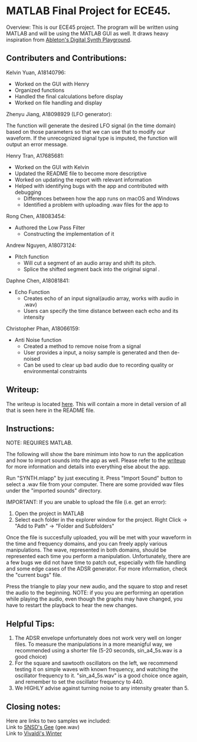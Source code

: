 # MATLAB Final Project for ECE45.
Overview:
This is our ECE45 project. The program will be written using MATLAB and will be using the MATLAB GUI as well. It draws heavy inspiration from [Ableton's Digital Synth Playground](https://learningsynths.ableton.com/en/playground).

## Contributers and Contributions:

Kelvin Yuan, A18140796:

* Worked on the GUI with Henry
* Organized functions
* Handled the final calculations before display
* Worked on file handling and display

Zhenyu Jiang, A18098929 (LFO generator):


The function will generate the desired LFO signal (in the time domain) based on those parameters so that we can use that to modify our waveform. If the unrecognized signal type is imputed, the function will output an error message. 


Henry Tran, A17685681:

* Worked on the GUI with Kelvin
* Updated the README file to become more descriptive
* Worked on updating the report with relevant information
* Helped with identifying bugs with the app and contributed with debugging
  - Differences between how the app runs on macOS and Windows
  - Identified a problem with uploading .wav files for the app to 


Rong Chen, A18083454:

* Authored the Low Pass Filter
  - Constructing the implementation of it

Andrew Nguyen, A18073124:

* Pitch function
  - Will cut a segment of an audio array and shift its pitch.<br>
  - Splice the shifted segment back into the original signal .<br>


Daphne Chen, A18081841:

* Echo Function
  - Creates echo of an input signal(audio array, works with audio in .wav)
  - Users can specify the time distance between each echo and its intensity


Christopher Phan, A18066159:

* Anti Noise function<br>
  - Created a method to remove noise from a signal
  - User provides a input, a noisy sample is generated and then de-noised
  - Can be used to clear up bad audio due to recording quality or environmental constraints


## Writeup:
The writeup is located [here](https://docs.google.com/document/d/e/2PACX-1vQbeLiGtcSWIh8PIwu1w4pUH_zetZpARPXDrXkuVdp3Hq1xmoa-urR9AU4SDfVg0yl4pvSMpcZ1zmhr/pub). This will contain a more in detail version of all that is seen here in the README file.

## Instructions:
NOTE: REQUIRES MATLAB.

The following will show the bare minimum into how to run the application and how to import sounds into the app as well. Please refer to the [writeup](https://docs.google.com/document/d/e/2PACX-1vQbeLiGtcSWIh8PIwu1w4pUH_zetZpARPXDrXkuVdp3Hq1xmoa-urR9AU4SDfVg0yl4pvSMpcZ1zmhr/pub) for more information and details into everything else about the app.

Run "SYNTH.mlapp" by just executing it.
Press "Import Sound" button to select a .wav file from your computer. There are some provided wav files under the "imported sounds" directory.

IMPORTANT: If you are unable to upload the file (i.e. get an error):
1) Open the project in MATLAB
2) Select each folder in the explorer window for the project. Right Click -> "Add to Path" -> "Folder and Subfolders"

Once the file is succesfully uploaded, you will be met with your waveform in the time and frequency domains, and you can freely apply various manipulations.
The wave, represented in both domains, should be represented each time you perform a manipulation. Unfortunately, there are a few bugs we did not have time to patch out, especially with file handling and some edge cases of the ADSR generator. For more information, check the "current bugs" file.

Press the triangle to play your new audio, and the square to stop and reset the audio to the beginning. NOTE: if you you are performing an operation while playing the audio, even though the graphs may have changed, you have to restart the playback to hear the new changes.

## Helpful Tips:

1) The ADSR envelope unfortunately does not work very well on longer files. To measure the manipulations in a more meanigful way, we recommended using a shorter file (5-20 seconds, sin_a4_5s.wav is a good choice)
2) For the square and sawtooth oscillators on the left, we recommend testing it on simple waves with known frequency, and watching the oscillator frequency to it. "sin_a4_5s.wav" is a good choice once again, and remember to set the oscillator frequency to 440.
3) We HIGHLY advise against turning noise to any intensity greater than 5.

## Closing notes:
Here are links to two samples we included:<br>
Link to [SNSD's Gee](https://www.youtube.com/watch?v=12OHeq-qYwI) (gee.wav)<br>
Link to [Vivaldi's Winter](https://www.youtube.com/watch?v=nGdFHJXciAQ)<br>
